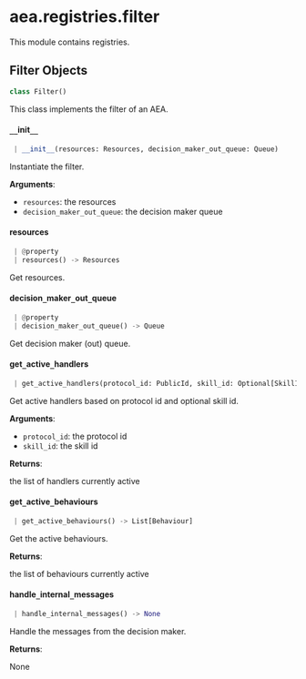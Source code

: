 <a name="aea.registries.filter"></a>
# aea.registries.filter

This module contains registries.

<a name="aea.registries.filter.Filter"></a>
## Filter Objects

```python
class Filter()
```

This class implements the filter of an AEA.

<a name="aea.registries.filter.Filter.__init__"></a>
#### `__`init`__`

```python
 | __init__(resources: Resources, decision_maker_out_queue: Queue)
```

Instantiate the filter.

**Arguments**:

- `resources`: the resources
- `decision_maker_out_queue`: the decision maker queue

<a name="aea.registries.filter.Filter.resources"></a>
#### resources

```python
 | @property
 | resources() -> Resources
```

Get resources.

<a name="aea.registries.filter.Filter.decision_maker_out_queue"></a>
#### decision`_`maker`_`out`_`queue

```python
 | @property
 | decision_maker_out_queue() -> Queue
```

Get decision maker (out) queue.

<a name="aea.registries.filter.Filter.get_active_handlers"></a>
#### get`_`active`_`handlers

```python
 | get_active_handlers(protocol_id: PublicId, skill_id: Optional[SkillId] = None) -> List[Handler]
```

Get active handlers based on protocol id and optional skill id.

**Arguments**:

- `protocol_id`: the protocol id
- `skill_id`: the skill id

**Returns**:

the list of handlers currently active

<a name="aea.registries.filter.Filter.get_active_behaviours"></a>
#### get`_`active`_`behaviours

```python
 | get_active_behaviours() -> List[Behaviour]
```

Get the active behaviours.

**Returns**:

the list of behaviours currently active

<a name="aea.registries.filter.Filter.handle_internal_messages"></a>
#### handle`_`internal`_`messages

```python
 | handle_internal_messages() -> None
```

Handle the messages from the decision maker.

**Returns**:

None

